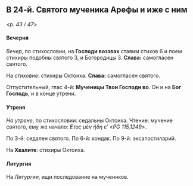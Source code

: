 
## В 24-й. Святого мученика Арефы и иже с ним

<*p. 43 / 47*>

#### Вечерня

*Вечер*, по стихословии, на **Господи воззвах** ставим стихов 6 и поем стихиры подобны святого 3, 
и Богородицы 3. **Слава:** самогласен святого.  

На *стиховне*: стихиры Октоиха. **Слава:** самогласен святого. 

Отпустительный, глас 4-й: **Мученицы Твои Господи во**. 
Он и на **Бог Господь**, и в конце утрени. 

#### Утреня

*На утрене*, по стихословии: седальны Октоиха. Чтение: мучение святого, ему же начало: 
*̓́Ετος μὲν ἤδη εʹ* <*PG 115,1249*>.  

По 3-й: седален святого. 
По 6-й: кондак. 
По 9-й: эксапостиларий.   

На **Хвалите**: стихиры Октоиха.   

#### Литургия 

На *Литургии*, ищи последование на мучеников.
